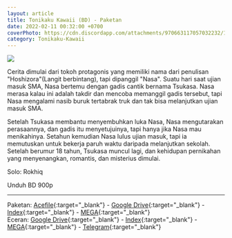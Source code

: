 ```yaml
---
layout: article
title: Tonikaku Kawaii (BD) - Paketan
date: 2022-02-11 00:32:00 +0700
coverPhoto: https://cdn.discordapp.com/attachments/970663117057032232/1003664979087593492/mpv-shot0111.jpg
category: Tonikaku-Kawaii
---
```


![](https://cdn.discordapp.com/attachments/970663117057032232/1003664979087593492/mpv-shot0111.jpg)

Cerita dimulai dari tokoh protagonis yang memiliki nama dari penulisan "Hoshizora"(Langit berbintang), tapi dipanggil "Nasa". Suatu hari saat ujian masuk SMA, Nasa bertemu dengan gadis cantik bernama Tsukasa. Nasa merasa kalau ini adalah takdir dan mencoba memanggil gadis tersebut, tapi Nasa mengalami nasib buruk tertabrak truk dan tak bisa melanjutkan ujian masuk SMA.

Setelah Tsukasa membantu menyembuhkan luka Nasa, Nasa mengutarakan perasaannya, dan gadis itu menyetujuinya, tapi hanya jika Nasa mau menikahinya. Setahun kemudian Nasa lulus ujian masuk, tapi ia memutuskan untuk bekerja paruh waktu daripada melanjutkan sekolah. Setelah berumur 18 tahun, Tsukasa muncul lagi, dan kehidupan pernikahan yang menyenangkan, romantis, dan misterius dimulai.

Solo: Rokhiq

Unduh BD 900p

---
Paketan: [Acefile](https://acefile.co/f/73180322/a-1-tonikaku-kawaii-bdx265-900pflac-7z){:target="_blank"} - [Google Drive](https://drive.google.com/file/d/1BFztRZoLyZcOSgb6JE2s-kKO3F6FuQUr/view?usp=sharing){:target="_blank"} - [Index](https://proyek.a-1ddl.workers.dev/1:/%5BA-1%5D%20Tonikaku%20Kawaii%20%5BBD%5D%5Bx265%20900p%5D%5BFLAC%5D.7z){:target="_blank"} - [MEGA](https://mega.nz/file/8nQhjB6J#0Cb0R-zZK4snNRCKqsh6xM6fFYxC7F_bbBD3SxMv0cg){:target="_blank"}
<br>
Eceran: [Google Drive](https://drive.google.com/drive/folders/1T-jV-Lsbbm4rnUgXZACGV5yOpLEXGhTW?usp=sharing){:target="_blank"} - [Index](https://proyek.a-1ddl.workers.dev/0:/Musim%20Gugur%202020/%5BBD%5D/%5BA-1%5D%20Tonikaku%20Kawaii%20%5BBD%5D%5Bx265%20900p%5D%5BFLAC%5D/){:target="_blank"} - [MEGA](https://mega.nz/folder/o7gm1a6C#EZSybdFae4slf_c7tca47g){:target="_blank"} - [Telegram](https://t.me/a1fansub/49){:target="_blank"}
